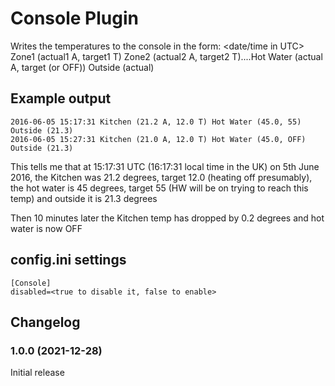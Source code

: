 # Console Plugin

Writes the temperatures to the console in the form:
<date/time in UTC> Zone1 (actual1 A, target1 T) Zone2 (actual2 A, target2 T)....Hot Water (actual A, target (or OFF)) Outside (actual)

## Example output
```
2016-06-05 15:17:31 Kitchen (21.2 A, 12.0 T) Hot Water (45.0, 55) Outside (21.3)
2016-06-05 15:27:31 Kitchen (21.0 A, 12.0 T) Hot Water (45.0, OFF) Outside (21.3)
```

This tells me that at 15:17:31 UTC (16:17:31 local time in the UK) on 5th June 2016, the Kitchen was 21.2 degrees, target 12.0 (heating off presumably), 
the hot water is 45 degrees, target 55 (HW will be on trying to reach this temp) and outside it is 21.3 degrees

Then 10 minutes later the Kitchen temp has dropped by 0.2 degrees and hot water is now OFF

## config.ini settings
```
[Console]
disabled=<true to disable it, false to enable>
```

## Changelog
### 1.0.0 (2021-12-28)
Initial release
